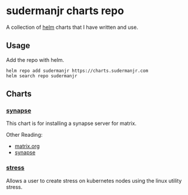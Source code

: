 # sudermanjr charts repo

A collection of [helm](helm.sh) charts that I have written and use.

## Usage

Add the repo with helm.
```
helm repo add sudermanjr https://charts.sudermanjr.com
helm search repo sudermanjr
```

## Charts

### [synapse](/charts/synapse)

This chart is for installing a synapse server for matrix.

Other Reading:
  - [matrix.org](https://matrix.org/)
  - [synapse](https://matrix.org/docs/projects/server/synapse)

### [stress](/charts/stress)

Allows a user to create stress on kubernetes nodes using the linux utility stress.
